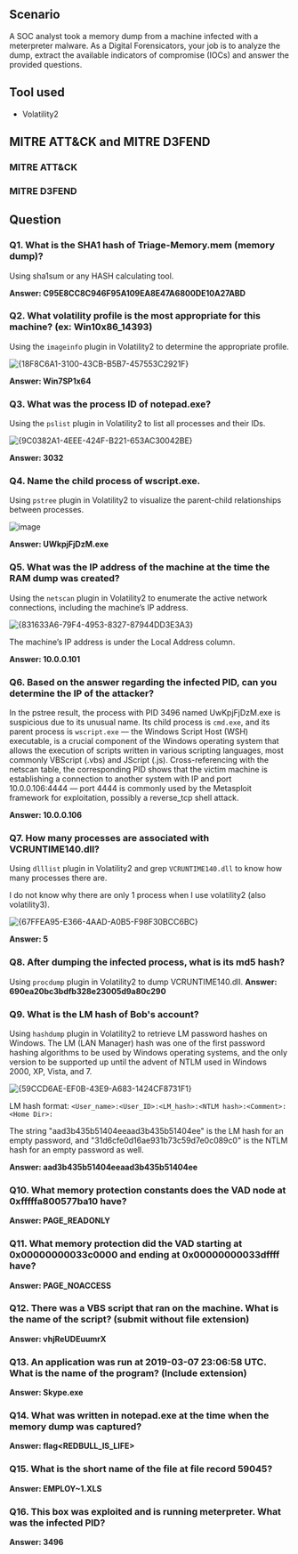 ## Scenario

A SOC analyst took a memory dump from a machine infected with a meterpreter malware. As a Digital Forensicators, your job is to analyze the dump, extract the available indicators of compromise (IOCs) and answer the provided questions.

## Tool used

- Volatility2


## MITRE ATT&CK and MITRE D3FEND

### MITRE ATT&CK


### MITRE D3FEND


## Question

### Q1. What is the SHA1 hash of Triage-Memory.mem (memory dump)?

Using sha1sum or any HASH calculating tool.

**Answer: C95E8CC8C946F95A109EA8E47A6800DE10A27ABD**

### Q2. What volatility profile is the most appropriate for this machine? (ex: Win10x86_14393)

Using the `imageinfo` plugin in Volatility2 to determine the appropriate profile.

![{18F8C6A1-3100-43CB-B5B7-457553C2921F}](https://github.com/user-attachments/assets/9fe1a390-88e8-4edc-9a2d-c9624100c250)

**Answer: Win7SP1x64**

### Q3. What was the process ID of notepad.exe?

Using the `pslist` plugin in Volatility2 to list all processes and their IDs.

![{9C0382A1-4EEE-424F-B221-653AC30042BE}](https://github.com/user-attachments/assets/5eaea51b-c5b3-453a-ae9f-aea6f0b7808f)

**Answer: 3032**

### Q4. Name the child process of wscript.exe.

Using `pstree` plugin in Volatility2 to visualize the parent-child relationships between processes.

![image](https://github.com/user-attachments/assets/a6d2e2b1-8ce6-43a7-abb9-da45046e3561)

**Answer: UWkpjFjDzM.exe**

### Q5. What was the IP address of the machine at the time the RAM dump was created?

Using the `netscan` plugin in Volatility2 to enumerate the active network connections, including the machine’s IP address.

![{831633A6-79F4-4953-8327-87944DD3E3A3}](https://github.com/user-attachments/assets/0cab04f1-ad47-489b-99c7-fe0fd8b37afd)

The machine’s IP address is under the Local Address column.

**Answer: 10.0.0.101**

### Q6. Based on the answer regarding the infected PID, can you determine the IP of the attacker?

In the pstree result, the process with PID 3496 named UwKpjFjDzM.exe is suspicious due to its unusual name. Its child process is `cmd.exe`, and its parent process is `wscript.exe` — the Windows Script Host (WSH) executable, is a crucial component of the Windows operating system that allows the execution of scripts written in various scripting languages, most commonly VBScript (.vbs) and JScript (.js). Cross-referencing with the netscan table, the corresponding PID shows that the victim machine is establishing a connection to another system with IP and port 10.0.0.106:4444 — port 4444 is commonly used by the Metasploit framework for exploitation, possibly a reverse_tcp shell attack.

**Answer: 10.0.0.106**

### Q7. How many processes are associated with VCRUNTIME140.dll?

Using `dlllist` plugin in Volatility2 and grep `VCRUNTIME140.dll` to know how many processes there are.

I do not know why there are only 1 process when I use volatility2 (also volatility3).

![{67FFEA95-E366-4AAD-A0B5-F98F30BCC6BC}](https://github.com/user-attachments/assets/fb0db771-8a62-412b-bb52-013858cfd30b)


**Answer: 5**

### Q8. After dumping the infected process, what is its md5 hash?

Using `procdump` plugin in Volatility2 to dump VCRUNTIME140.dll.
**Answer: 690ea20bc3bdfb328e23005d9a80c290**

### Q9. What is the LM hash of Bob's account?

Using `hashdump` plugin in Volatility2 to retrieve LM password hashes on Windows. The LM (LAN Manager) hash was one of the first password hashing algorithms to be used by Windows operating systems, and the only version to be supported up until the advent of NTLM used in Windows 2000, XP, Vista, and 7.

![{59CCD6AE-EF0B-43E9-A683-1424CF8731F1}](https://github.com/user-attachments/assets/7a97047a-bb6f-4f34-9e28-1cadd1e9c5a5)

LM hash format: `<User_name>:<User_ID>:<LM_hash>:<NTLM hash>:<Comment>:<Home Dir>:`

The string "aad3b435b51404eeaad3b435b51404ee" is the LM hash for an empty password, and "31d6cfe0d16ae931b73c59d7e0c089c0" is the NTLM hash for an empty password as well.

**Answer: aad3b435b51404eeaad3b435b51404ee**

### Q10. What memory protection constants does the VAD node at 0xfffffa800577ba10 have?

**Answer: PAGE_READONLY**

### Q11. What memory protection did the VAD starting at 0x00000000033c0000 and ending at 0x00000000033dffff have?

**Answer: PAGE_NOACCESS**

### Q12. There was a VBS script that ran on the machine. What is the name of the script? (submit without file extension)

**Answer: vhjReUDEuumrX**

### Q13. An application was run at 2019-03-07 23:06:58 UTC. What is the name of the program? (Include extension)

**Answer: Skype.exe**

### Q14. What was written in notepad.exe at the time when the memory dump was captured?

**Answer: flag<REDBULL_IS_LIFE>**

### Q15. What is the short name of the file at file record 59045?

**Answer: EMPLOY~1.XLS**

### Q16. This box was exploited and is running meterpreter. What was the infected PID?

**Answer: 3496**
